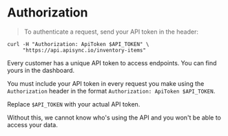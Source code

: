 # Authorization

> To authenticate a request, send your API token in the header:

```
curl -H "Authorization: ApiToken $API_TOKEN" \
     "https://api.apisync.io/inventory-items"
```

Every customer has a unique API token to access endpoints. You can find yours in
the dashboard.

You must include your API token in every request you make using the
`Authorization` header in the format
`Authorization: ApiToken $API_TOKEN`.

<aside class="notice">
Replace <code>$API_TOKEN</code> with your actual API token.
</aside>

Without this, we cannot know who's using the API and you won't be able to access
your data.

